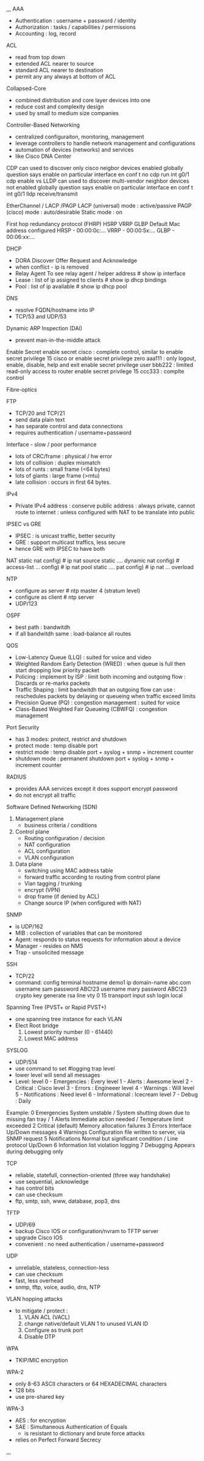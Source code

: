 ,,,
AAA
- Authentication : username + password / identity
- Authorization  : tasks / capabilities / permissions
- Accounting : log, record


ACL
- read from top down
- extended ACL nearer to source
- standard ACL nearer to destination
- permit any any always at bottom of ACL

Collapsed-Core
- combined distribution and core layer devices into one
- reduce cost and complexity design
- used by small to medium size companies

Controller-Based Networking
- centralized configuraiton, monitoring, management
- leverage controllers to handle network management and configurations
- automation of devices (networks) and services
- like Cisco DNA Center

CDP
    can used to discover only cisco neigbor devices
    enabled globally
    question says enable on particular interface
en 
conf t 
	no cdp run 
	int g0/1 
		cdp enable 
vs LLDP
    can used to discover multi-vendor neighbor devices
    not enabled globally
    question says enable on particular interface en conf t int g0/1 lldp receive/transmit

EtherChannel / LACP /PAGP
    LACP (universal) mode : active/passive
    PAGP (cisco) mode : auto/desirable
    Static mode : on

First hop redundancy protocol (FHRP)
HSRP
VRRP
GLBP
Default Mac address configured
HRSP - 00:00:0c:...
VRRP - 00:00:5x:...
GLBP - 00:06:xx:...


DHCP
- DORA Discover Offer Request and Acknowledge
- when conflict - ip is removed
- Relay Agent 
  To see relay agent / helper address # show ip interface
- Lease : list of ip assigned to clients
  \# show ip dhcp bindings
- Pool :  list of ip available 
  \# show ip dhcp pool

DNS
- resolve FQDN/hostname into IP
- TCP/53 and UDP/53


Dynamic ARP Inspection (DAI)
- prevent man-in-the-middle attack

Enable Secret 
enable secret cisco : complete control, similar to enable secret privilege 15 cisco
or
enable secret privilege zero aaa111 : only logout, enable, disable, help and exit
enable secret privilege user bbb222 : limited read-only access to router
enable secret privilege 15 ccc333     : complte control


Fibre-optics

FTP
- TCP/20 and TCP/21
- send data plain text
- has separate control and data connections
- requires authentication / username+password

Interface - slow / poor performance
- lots of CRC/frame 	: physical / hw error
- lots of collision 	: duplex mismatch
- lots of runts		: small frame (<64 bytes)
- lots of giants		: large frame (>mtu)
- late collision		: occurs in first 64 bytes. 

IPv4
- Private IPv4 address
  : conserve public address
  : always private, cannot route to internet
  : unless configured with NAT to be translate into public

IPSEC vs GRE
- IPSEC 
  : is unicast traffic, better security
- GRE
  : support multicast traffics, less secure
- hence GRE with IPSEC to have both 

NAT
static nat
config) # ip nat source static ....
dynamic nat
config) # access-list ...
config) # ip nat pool static ....
pat
config) # ip nat  ... overload

NTP
- configure as server # ntp master 4 (stratum level)
- configure as client # ntp server <master-ip>
- UDP/123

OSPF 
- best path : bandwitdh
- if all bandwitdh same : load-balance all routes

QOS
- Low-Latency Queue (LLQ) : suited for voice and video
- Weighted Random Early Detection (WRED)
  : when queue is full then start dropping low priority packet
- Policing : implement by ISP 
  : limit both incoming and outgoing flow
  : Discards or re-marks packets
- Traffic Shaping 
	: limit bandwitdh that an outgoing flow can use
     : reschedules packets by delaying or queueing when traffic exceed limits
- Precision Queue (PQ) : congestion management : suited for voice 
- Class-Based Weighted Fair Queueing (CBWFQ) : congestion management

Port Security
- has 3 modes: protect, restrict and shutdown
- protect mode : temp disable port
- restrict mode : temp disable port + syslog + snmp + increment counter
- shutdown mode : permanent shutdown port + syslog + snmp + increment counter

RADIUS
- provides AAA services except it does support encrypt password 
- do not encrypt all traffic

Software Defined Networking (SDN)
1. Management plane
    - business criteria / conditions
2. Control plane
    - Routing configuration / decision
    - NAT configuration
    - ACL configuration
    - VLAN configuration
3. Data plane
    - switching using MAC address table
    - forward traffic according to routing from control plane
    - Vlan tagging / trunking
    - encrypt (VPN)
    - drop frame (if denied by ACL)
    - Change source IP (when configured with NAT)

SNMP
- is UDP/162
- MIB : collection of variables that can be monitored
- Agent: responds to status requests for information about a device
- Manager - resides on NMS
- Trap - unsolicited message

SSH
- TCP/22
- command: 
  config terminal
  	hostname demo1
		ip domain-name abc.com
		username sam password ABC!23
		username mary password ABC!23
		crypto key generate rsa 
	line vty 0 15
		transport input ssh
		login local
		
Spanning Tree (PVST+ or Rapid PVST+)
- one spanning tree instance for each VLAN
- Elect Root bridge
  1. Lowest priority number (0 - 61440)
  2. Lowest MAC address 

SYSLOG
- UDP/514
- use command to set #logging trap level
- lower level will send all messages
- Level: 
level 0 - Emergencies 	: Every	
level 1 - Alerts	: Awesome 
level 2 - Critical	: Cisco
level 3 - Errors	: Engineeer
level 4 - Warnings	: Will
level 5 - Notifications	: Need
level 6 - Informational	: Icecream
level 7 - Debug	        : Daily
			
Example:
0 Emergencies System unstable / System shutting down due to missing fan tray / 
1 Alerts Immediate action needed / Temperature limit exceeded
2 Critical (default) Memory allocation failures
3 Errors Interface Up/Down messages
4 Warnings Configuration file written to server, via SNMP request
5 Notifications Normal but significant condition / Line protocol Up/Down
6 Information list violation logging
7 Debugging Appears during debugging only

TCP
- reliable, statefull, connection-oriented (three way handshake)
- use sequential, acknowledge
- has control bits 
- can use checksum
- ftp, smtp, ssh, www, database, pop3, dns

TFTP
- UDP/69
- backup Cisco IOS or configuration/nvram to TFTP server
- upgrade Cisco IOS
- convenient : no need authentication / username+password

UDP
- unreliable, stateless, connection-less
- can use checksum
- fast, less overhead
- snmp, tftp, voice, audio, dns, NTP

VLAN hopping attacks
- to mitigate / protect :
  1. VLAN ACL (VACL)
  2. change native/default VLAN 1 to unused VLAN ID
  3. Configure as trunk port
  4. Disable DTP

WPA
- TKIP/MIC encryption

WPA-2
- only 8-63 ASCII characters or 64 HEXADECIMAL characters
- 128 bits
- use pre-shared key

WPA-3
- AES : for encryption 
- SAE : Simultaneous Authentication of Equals
  - is resistant to dictionary and brute force attacks
- relies on Perfect Forward Secrecy 










,,,
